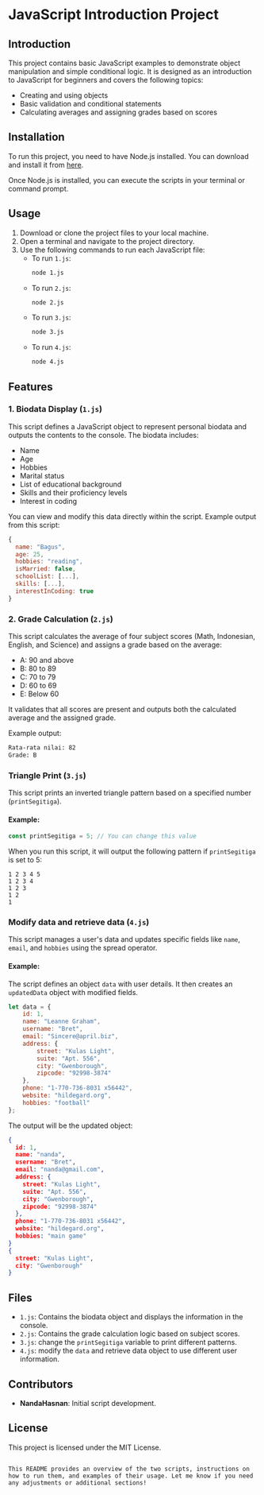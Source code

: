 
# JavaScript Introduction Project

## Introduction
This project contains basic JavaScript examples to demonstrate object manipulation and simple conditional logic. It is designed as an introduction to JavaScript for beginners and covers the following topics:
- Creating and using objects
- Basic validation and conditional statements
- Calculating averages and assigning grades based on scores

## Installation
To run this project, you need to have Node.js installed. You can download and install it from [here](https://nodejs.org).

Once Node.js is installed, you can execute the scripts in your terminal or command prompt.

## Usage
1. Download or clone the project files to your local machine.
2. Open a terminal and navigate to the project directory.
3. Use the following commands to run each JavaScript file:
    - To run `1.js`:
      ```bash
      node 1.js
      ```
    - To run `2.js`:
      ```bash
      node 2.js
    - To run `3.js`:
      ```bash
      node 3.js
    - To run `4.js`:
      ```bash
      node 4.js


## Features
### 1. Biodata Display (`1.js`)
This script defines a JavaScript object to represent personal biodata and outputs the contents to the console. The biodata includes:
- Name
- Age
- Hobbies
- Marital status
- List of educational background
- Skills and their proficiency levels
- Interest in coding

You can view and modify this data directly within the script. Example output from this script:
```javascript
{
  name: "Bagus",
  age: 25,
  hobbies: "reading",
  isMarried: false,
  schoolList: [...],
  skills: [...],
  interestInCoding: true
}
```

### 2. Grade Calculation (`2.js`)
This script calculates the average of four subject scores (Math, Indonesian, English, and Science) and assigns a grade based on the average:
- A: 90 and above
- B: 80 to 89
- C: 70 to 79
- D: 60 to 69
- E: Below 60

It validates that all scores are present and outputs both the calculated average and the assigned grade.

Example output:
```bash
Rata-rata nilai: 82
Grade: B
```
### Triangle Print (`3.js`)
This script prints an inverted triangle pattern based on a specified number (`printSegitiga`).

#### Example:
```javascript
const printSegitiga = 5; // You can change this value
```
When you run this script, it will output the following pattern if `printSegitiga` is set to 5:
```
1 2 3 4 5
1 2 3 4
1 2 3
1 2
1
```

### Modify data and retrieve data (`4.js`)
This script manages a user's data and updates specific fields like `name`, `email`, and `hobbies` using the spread operator.

#### Example:
The script defines an object `data` with user details. It then creates an `updatedData` object with modified fields.

```javascript
let data = {
    id: 1,
    name: "Leanne Graham",
    username: "Bret",
    email: "Sincere@april.biz",
    address: {
        street: "Kulas Light",
        suite: "Apt. 556",
        city: "Gwenborough",
        zipcode: "92998-3874"
    },
    phone: "1-770-736-8031 x56442",
    website: "hildegard.org",
    hobbies: "football"
};
```

The output will be the updated object:

```json
{
  id: 1,
  name: "nanda",
  username: "Bret",
  email: "nanda@gmail.com",
  address: {
    street: "Kulas Light",
    suite: "Apt. 556",
    city: "Gwenborough",
    zipcode: "92998-3874"
  },
  phone: "1-770-736-8031 x56442",
  website: "hildegard.org",
  hobbies: "main game"
}
{
  street: "Kulas Light",
  city: "Gwenborough"
}
```
## Files
- `1.js`: Contains the biodata object and displays the information in the console.
- `2.js`: Contains the grade calculation logic based on subject scores.
- `3.js`: change the `printSegitiga` variable to print different patterns.
- `4.js`: modify the `data` and retrieve data object to use different user information.

## Contributors
- **NandaHasnan**: Initial script development.

## License
This project is licensed under the MIT License.
```

This README provides an overview of the two scripts, instructions on how to run them, and examples of their usage. Let me know if you need any adjustments or additional sections!